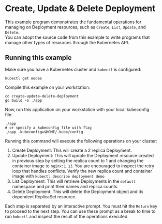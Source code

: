# Create, Update & Delete Deployment

This example program demonstrates the fundamental operations for managing on Deployment resources, such as `Create`, `List`, `Update`, and `Delete`.   
You can adopt the source code from this example to write programs that manage other types of resources through the Kubernetes API.  

## Running this example
Make sure you have a Kubernetes cluster and `kubectl` is configured:
```
kubectl get nodes
```
Compile this example on your workstation:
```
cd create-update-delete-deployment
go build -o ./app
```
Now, run this application on your workstation with your local kubeconfig file:
```
./app
# or specify a kubeconfig file with flag
./app -kubeconfig=$HOME/.kube/config
```
Running this command will execute the following operations on your cluster:
1. Create Deployment: This will create a 2 replica Deployment. 
2. Update Deployment: This will update the Deployment resource created in previous step by setting the replica
count to 1 and changing the container image to `nginx:1.13`. You are encouraged to inspect the retry loop that handles conflicts. Verify the new replica
count and container image with `kubectl describe deployment demo`
3. List Deployment: This will retrieve Deployments in the `default` namespace and print their names and replica counts.
4. Delete Deployment: This will delete the Deployment object and its dependent ReplicaSet resource. 

Each step is separated by an interactive prompt. You must hit the `Return` key to proceed to the next step.
You can use these prompt as a break to time to run `kubectl` and inspect the result of the operations executed.

